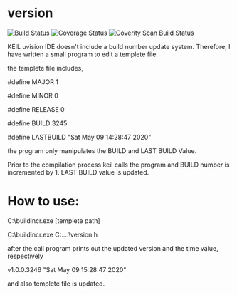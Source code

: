 # version
[![Build Status](https://travis-ci.org/ademkaya/version.svg?branch=master)](https://travis-ci.org/ademkaya/version)
[![Coverage Status](https://img.shields.io/coveralls/ademkaya/version.svg)](https://coveralls.io/r/ademkaya/version?branch=master)
[![Coverity Scan Build Status](https://scan.coverity.com/projects/2438/badge.svg)](https://scan.coverity.com/projects/2438)

KEIL uvision IDE doesn't include a build number update system. 
Therefore, I have written a small program to edit a templete file.

the templete file includes,

#define MAJOR 1

#define MINOR 0

#define RELEASE 0

#define BUILD 3245

#define LASTBUILD "Sat May 09 14:28:47 2020"


the program only manipulates the BUILD and LAST BUILD Value.

Prior to the compilation process keil calls the program and BUILD number is incremented by 1.
LAST BUILD value is updated.

# How to use:

C:\buildincr.exe [templete path]

C:\buildincr.exe C:\....\version.h

after the call program prints out the updated version and the time value, respectively

v1.0.0.3246
"Sat May 09 15:28:47 2020"

and also templete file is updated.


